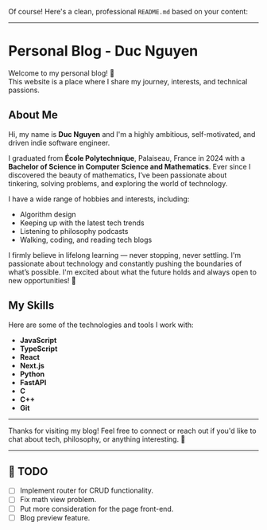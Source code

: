 Of course! Here's a clean, professional `README.md` based on your content:

---

# Personal Blog - Duc Nguyen

Welcome to my personal blog! 🚀  
This website is a place where I share my journey, interests, and technical passions.

## About Me

Hi, my name is **Duc Nguyen** and I'm a highly ambitious, self-motivated, and driven indie software engineer.

I graduated from **École Polytechnique**, Palaiseau, France in 2024 with a **Bachelor of Science in Computer Science and Mathematics**. Ever since I discovered the beauty of mathematics, I’ve been passionate about tinkering, solving problems, and exploring the world of technology.

I have a wide range of hobbies and interests, including:

- Algorithm design
- Keeping up with the latest tech trends
- Listening to philosophy podcasts
- Walking, coding, and reading tech blogs

I firmly believe in lifelong learning — never stopping, never settling. I'm passionate about technology and constantly pushing the boundaries of what’s possible. I'm excited about what the future holds and always open to new opportunities! 🙂

## My Skills

Here are some of the technologies and tools I work with:

- **JavaScript**
- **TypeScript**
- **React**
- **Next.js**
- **Python**
- **FastAPI**
- **C**
- **C++**
- **Git**

---

Thanks for visiting my blog! Feel free to connect or reach out if you'd like to chat about tech, philosophy, or anything interesting. 🚀

---

## 📝 TODO
- [ ] Implement router for CRUD functionality.
- [ ] Fix math view problem.
- [ ] Put more consideration for the page front-end.
- [ ] Blog preview feature.
